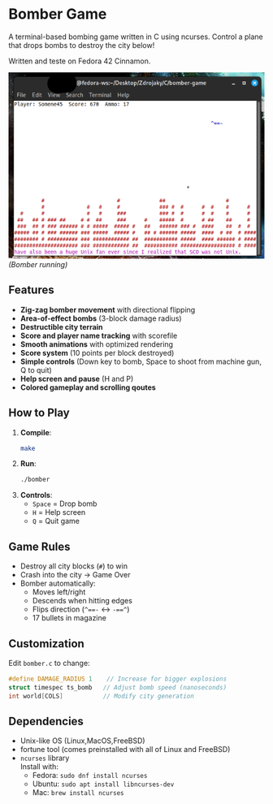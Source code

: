 
# Bomber Game

A terminal-based bombing game written in C using ncurses. Control a plane that drops bombs to destroy the city below!

Written and teste on Fedora 42 Cinnamon.

![Gameplay Demo](demo.png) *(Bomber running)*

## Features
- **Zig-zag bomber movement** with directional flipping
- **Area-of-effect bombs** (3-block damage radius)
- **Destructible city terrain**
- **Score and player name tracking** with scorefile
- **Smooth animations** with optimized rendering
- **Score system** (10 points per block destroyed)
- **Simple controls** (Down key to bomb, Space to shoot from machine gun, Q to quit)
- **Help screen and pause** (H and P)
- **Colored gameplay and scrolling qoutes**

## How to Play
1. **Compile**:  
   ```bash
   make
   ```
2. **Run**:  
   ```bash
   ./bomber
   ```
3. **Controls**:  
   - `Space` = Drop bomb  
   - `H` = Help screen  
   - `Q` = Quit game  

## Game Rules
- Destroy all city blocks (`#`) to win
- Crash into the city → Game Over
- Bomber automatically:
  - Moves left/right
  - Descends when hitting edges
  - Flips direction (`^==-` ↔ `-==^`)
  - 17 bullets in magazine

## Customization
Edit `bomber.c` to change:
```c
#define DAMAGE_RADIUS 1    // Increase for bigger explosions
struct timespec ts_bomb   // Adjust bomb speed (nanoseconds)
int world[COLS]           // Modify city generation
```

## Dependencies
- Unix-like OS (Linux,MacOS,FreeBSD)
- fortune tool (comes preinstalled with all of Linux and FreeBSD)
- `ncurses` library  
  Install with: 
  - Fedora: `sudo dnf install ncurses`
  - Ubuntu: `sudo apt install libncurses-dev`
  - Mac: `brew install ncurses`

